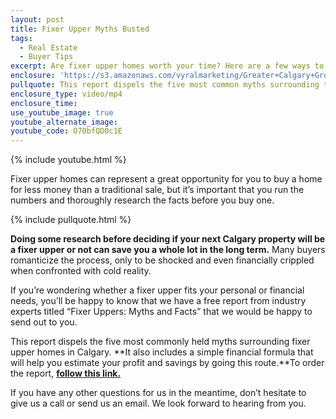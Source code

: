```yaml
---
layout: post
title: Fixer Upper Myths Busted
tags:
  - Real Estate
  - Buyer Tips
excerpt: Are fixer upper homes worth your time? Here are a few ways to determine that.
enclosure: 'https://s3.amazonaws.com/vyralmarketing/Greater+Calgary+Group/Greater+Calgary+Group-+Are+fixer+upper+homes+worth+it.mp4'
pullquote: This report dispels the five most common myths surrounding these properties.
enclosure_type: video/mp4
enclosure_time:
use_youtube_image: true
youtube_alternate_image:
youtube_code: O70bfQD0c1E
---
```



{% include youtube.html %}

Fixer upper homes can represent a great opportunity for you to buy a home for less money than a traditional sale, but it’s important that you run the numbers and thoroughly research the facts before you buy one.

{% include pullquote.html %}

**Doing some research before deciding if your next Calgary property will be a fixer upper or not can save you a whole lot in the long term.** Many buyers romanticize the process, only to be shocked and even financially crippled when confronted with cold reality.

If you’re wondering whether a fixer upper fits your personal or financial needs, you’ll be happy to know that we have a free report from industry experts titled “Fixer Uppers: Myths and Facts” that we would be happy to send out to you.&nbsp;

This report dispels the five most commonly held myths surrounding fixer upper homes in Calgary. **It also includes a simple financial formula that will help you estimate your profit and savings by going this route.**To order the report, [**follow this link.**](greaterpropertygroup.com/fixeruppermyths.php)

If you have any other questions for us in the meantime, don’t hesitate to give us a call or send us an email. We look forward to hearing from you.